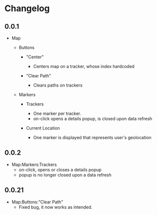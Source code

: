 # Changelog

## 0.0.1

- Map
    - Buttons
        - "Center"
            - Centers map on a tracker, whose index hardcoded

        - "Clear Path"
            - Clears paths on trackers

    - Markers
        - Trackers
            - One marker per tracker.
            - on-click opens a details popup, is closed upon data refresh

        - Current Location
            - One marker is displayed that represents user's geolocation

## 0.0.2

- Map:Markers:Trackers
    - on-click, opens or closes a details popup
    - popup is no longer closed upon a data refresh


## 0.0.21

- Map:Buttons:"Clear Path"
    - Fixed bug, it now works as intended.
